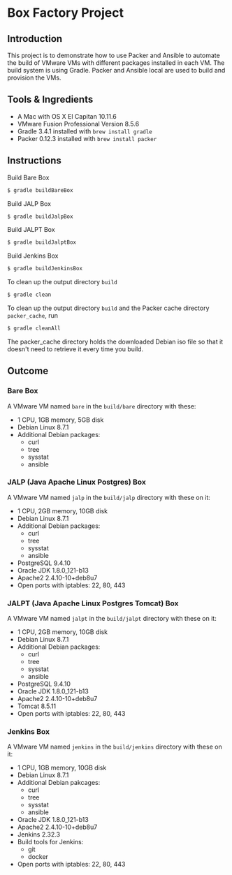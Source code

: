 # Box Factory Project

## Introduction
This project is to demonstrate how to use Packer and Ansible to automate the build of VMware VMs with
different packages installed in each VM. The build system is using Gradle. Packer and Ansible local are 
used to build and provision the VMs.

## Tools & Ingredients
* A Mac with OS X El Capitan 10.11.6
* VMware Fusion Professional Version 8.5.6
* Gradle 3.4.1 installed with `brew install gradle`
* Packer 0.12.3 installed with `brew install packer`

## Instructions
Build Bare Box
```sh
$ gradle buildBareBox
```

Build JALP Box
```sh
$ gradle buildJalpBox
```

Build JALPT Box
```sh
$ gradle buildJalptBox
```

Build Jenkins Box
```sh
$ gradle buildJenkinsBox
```

To clean up the output directory `build`
```sh
$ gradle clean
```

To clean up the output directory `build` and the Packer cache directory `packer_cache`, run
```sh
$ gradle cleanAll
```
The packer_cache directory holds the downloaded Debian iso file so that it doesn't need to 
retrieve it every time you build.

## Outcome

### Bare Box ###
A VMware VM named `bare` in the `build/bare` directory with these:
* 1 CPU, 1GB memory, 5GB disk
* Debian Linux 8.7.1
* Additional Debian packages:
  + curl
  + tree
  + sysstat
  + ansible

### JALP (Java Apache Linux Postgres) Box ###
A VMware VM named `jalp` in the `build/jalp` directory with these on it:
* 1 CPU, 2GB memory, 10GB disk
* Debian Linux 8.7.1
* Additional Debian packages:
  + curl
  + tree
  + sysstat
  + ansible
* PostgreSQL 9.4.10
* Oracle JDK 1.8.0_121-b13
* Apache2 2.4.10-10+deb8u7
* Open ports with iptables: 22, 80, 443

### JALPT (Java Apache Linux Postgres Tomcat) Box ###
A VMware VM named `jalpt` in the `build/jalpt` directory with these on it:
* 1 CPU, 2GB memory, 10GB disk
* Debian Linux 8.7.1
* Additional Debian packages:
  + curl
  + tree
  + sysstat
  + ansible
* PostgreSQL 9.4.10
* Oracle JDK 1.8.0_121-b13
* Apache2 2.4.10-10+deb8u7
* Tomcat 8.5.11
* Open ports with iptables: 22, 80, 443

### Jenkins Box ###
A VMware VM named `jenkins` in the `build/jenkins` directory with these on it:
* 1 CPU, 1GB memory, 10GB disk
* Debian Linux 8.7.1
* Additional Debian pakcages:
  + curl
  + tree
  + sysstat
  + ansible
* Oracle JDK 1.8.0_121-b13
* Apache2 2.4.10-10+deb8u7
* Jenkins 2.32.3
* Build tools for Jenkins:
  + git
  + docker
* Open ports with iptables: 22, 80, 443
